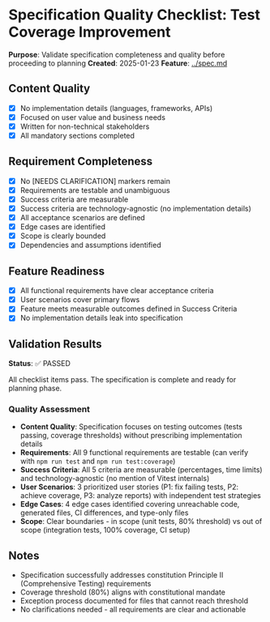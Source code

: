 # Specification Quality Checklist: Test Coverage Improvement

**Purpose**: Validate specification completeness and quality before proceeding to planning
**Created**: 2025-01-23
**Feature**: [../spec.md](../spec.md)

## Content Quality

- [x] No implementation details (languages, frameworks, APIs)
- [x] Focused on user value and business needs
- [x] Written for non-technical stakeholders
- [x] All mandatory sections completed

## Requirement Completeness

- [x] No [NEEDS CLARIFICATION] markers remain
- [x] Requirements are testable and unambiguous
- [x] Success criteria are measurable
- [x] Success criteria are technology-agnostic (no implementation details)
- [x] All acceptance scenarios are defined
- [x] Edge cases are identified
- [x] Scope is clearly bounded
- [x] Dependencies and assumptions identified

## Feature Readiness

- [x] All functional requirements have clear acceptance criteria
- [x] User scenarios cover primary flows
- [x] Feature meets measurable outcomes defined in Success Criteria
- [x] No implementation details leak into specification

## Validation Results

**Status**: ✅ PASSED

All checklist items pass. The specification is complete and ready for planning phase.

### Quality Assessment

- **Content Quality**: Specification focuses on testing outcomes (tests passing, coverage thresholds) without prescribing implementation details
- **Requirements**: All 9 functional requirements are testable (can verify with `npm run test` and `npm run test:coverage`)
- **Success Criteria**: All 5 criteria are measurable (percentages, time limits) and technology-agnostic (no mention of Vitest internals)
- **User Scenarios**: 3 prioritized user stories (P1: fix failing tests, P2: achieve coverage, P3: analyze reports) with independent test strategies
- **Edge Cases**: 4 edge cases identified covering unreachable code, generated files, CI differences, and type-only files
- **Scope**: Clear boundaries - in scope (unit tests, 80% threshold) vs out of scope (integration tests, 100% coverage, CI setup)

## Notes

- Specification successfully addresses constitution Principle II (Comprehensive Testing) requirements
- Coverage threshold (80%) aligns with constitutional mandate
- Exception process documented for files that cannot reach threshold
- No clarifications needed - all requirements are clear and actionable
